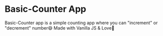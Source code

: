 # Basic-Counter App

Basic-Counter app is a simple counting app where you can "increment" or "decrement" number😄
Made with Vanilla JS & Love🖤

